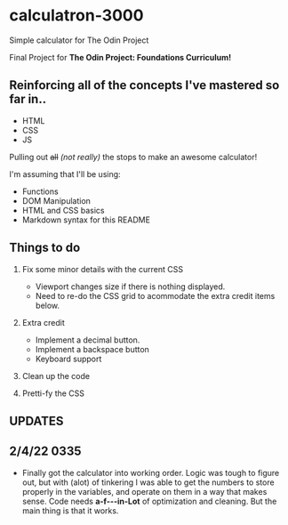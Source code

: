# calculatron-3000
Simple calculator  for The Odin Project

Final Project for **The Odin Project: Foundations Curriculum!**

## Reinforcing all of the concepts I've mastered so far in..

 - HTML
 - CSS
 - JS

Pulling out ~~all~~ *(not really)* the stops to make an awesome calculator!

I'm assuming that I'll be using:
 - Functions
 - DOM Manipulation
 - HTML and CSS basics
 - Markdown syntax for this README

## **Things to do**
1. Fix some minor details with the current CSS
     - Viewport changes size if there is nothing displayed.
     - Need to re-do the CSS grid to acommodate the extra credit items below.

2. Extra credit
     - Implement a decimal button.
     - Implement a backspace button
     - Keyboard support

3. Clean up the code

4. Pretti-fy the CSS

## **UPDATES**

## 2/4/22 0335
 - Finally got the calculator into working order. Logic was tough to figure out, but with (alot) of tinkering I was able to get the numbers to store properly in the variables, and operate on them in a way that makes sense. Code needs **a-f---in-Lot** of optimization and cleaning. But the main thing is that it works. 